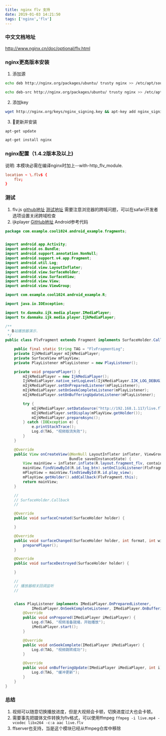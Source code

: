 ```yaml
---
title: nginx flv 支持
date: 2019-01-03 14:21:50
tags: ['nginx','flv']
---
```


### 中文文档地址
http://www.nginx.cn/doc/optional/flv.html

### nginx更高版本安装
1. 添加源
```sh
echo deb http://nginx.org/packages/ubuntu/ trusty nginx >> /etc/apt/sources.list

echo deb-src http://nginx.org/packages/ubuntu/ trusty nginx >> /etc/apt/sources.list
```
2. 添加key
```sh
wget http://nginx.org/keys/nginx_signing.key && apt-key add nginx_signing.key
```

3. 更新并安装
```sh
apt-get update

apt-get install nginx
```

### nginx配置（1.4.2版本及以上)

说明: 本模块必需在编译nginx时加上--with-http_flv_module.

```conf
location ~ \.flv$ {
    flv;
}
```

### 测试
1. flv.js [github地址](https://github.com/Bilibili/flv.js) [测试地址](http://bilibili.github.io/flv.js/demo/)
需要注意浏览器的跨域问题，可以在safari开发者选项设置关闭跨域检查
2. ijkplayer [GitHub地址](https://github.com/Bilibili/ijkplayer)
Android参考代码
```java
package com.example.cool1024.android_example.fragments;


import android.app.Activity;
import android.os.Bundle;
import android.support.annotation.NonNull;
import android.support.v4.app.Fragment;
import android.util.Log;
import android.view.LayoutInflater;
import android.view.SurfaceHolder;
import android.view.SurfaceView;
import android.view.View;
import android.view.ViewGroup;

import com.example.cool1024.android_example.R;

import java.io.IOException;

import tv.danmaku.ijk.media.player.IMediaPlayer;
import tv.danmaku.ijk.media.player.IjkMediaPlayer;

/**
 * B站播放器演示.
 */
public class FlvFragment extends Fragment implements SurfaceHolder.Callback{

    public final static String TAG = "FlvFragmentLog";
    private IjkMediaPlayer mIjkMediaPlayer;
    private SurfaceView mPlayView;
    private PlayListener mPlayListener = new PlayListener();

    private void preparePlayer() {
        mIjkMediaPlayer = new IjkMediaPlayer();
        IjkMediaPlayer.native_setLogLevel(IjkMediaPlayer.IJK_LOG_DEBUG);
        mIjkMediaPlayer.setOnPreparedListener(mPlayListener);
        mIjkMediaPlayer.setOnSeekCompleteListener(mPlayListener);
        mIjkMediaPlayer.setOnBufferingUpdateListener(mPlayListener);

        try {
            mIjkMediaPlayer.setDataSource("http://192.168.1.117/live.flv");
            mIjkMediaPlayer.setDisplay(mPlayView.getHolder());
            mIjkMediaPlayer.prepareAsync();
        } catch (IOException e) {
            e.printStackTrace();
            Log.d(TAG, "视频取流失败");
        }
    }

    @Override
    public View onCreateView(@NonNull LayoutInflater inflater, ViewGroup container,
                             Bundle savedInstanceState) {
        View mainView = inflater.inflate(R.layout.fragment_flv, container, false);
        mainView.findViewById(R.id.log_btn).setOnClickListener(FlvFragment.this);
        mPlayView = mainView.findViewById(R.id.play_view);
        mPlayView.getHolder().addCallback(FlvFragment.this);
        return mainView;
    }

    // 
    // SurfaceHolder.Callback
    //

    @Override
    public void surfaceCreated(SurfaceHolder holder) {

    }

    @Override
    public void surfaceChanged(SurfaceHolder holder, int format, int width, int height) {
        preparePlayer();
    }

    @Override
    public void surfaceDestroyed(SurfaceHolder holder) {

    }

    // 
    // 播放器相关回调监听
    //


    class PlayListener implements IMediaPlayer.OnPreparedListener,
            IMediaPlayer.OnSeekCompleteListener, IMediaPlayer.OnBufferingUpdateListener {
        @Override
        public void onPrepared(IMediaPlayer iMediaPlayer) {
            Log.d(TAG, "视频准备就绪，开始播放");
            iMediaPlayer.start();
        }

        @Override
        public void onSeekComplete(IMediaPlayer iMediaPlayer) {
            Log.d(TAG, "视频跳转成功");
        }

        @Override
        public void onBufferingUpdate(IMediaPlayer iMediaPlayer, int i) {
            Log.d(TAG, "缓冲更新");
        }
    }
}

```

### 总结
1. 视频可以随意切换播放进度，但是大视频会卡顿，切换进度过大也会卡顿。
2. 需要事先把媒体文件转换为flv格式，可以使用ffmpeg
`ffmpeg -i live.mp4 -vcodec libx264 -c:a aac live.flv`
3. ffserver也支持，当是这个模块已经从ffmpeg仓库中移除